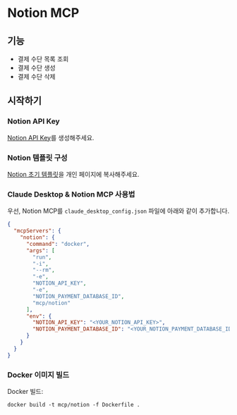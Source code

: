 # Notion MCP

## 기능

- 결제 수단 목록 조회
- 결제 수단 생성
- 결제 수단 삭제

## 시작하기

### Notion API Key

[Notion API Key](https://developers.notion.com/)를 생성해주세요.

### Notion 템플릿 구성

[Notion 초기 템플릿](https://www.notion.so/dev-js/1be9e25bddc380fe8d56ffac26a08965)을 개인 페이지에 복사해주세요.

### Claude Desktop & Notion MCP 사용법

우선, Notion MCP를 `claude_desktop_config.json` 파일에 아래와 같이 추가합니다.

```json
{
  "mcpServers": {
    "notion": {
      "command": "docker",
      "args": [
        "run",
        "-i",
        "--rm",
        "-e",
        "NOTION_API_KEY",
        "-e",
        "NOTION_PAYMENT_DATABASE_ID",
        "mcp/notion"
      ],
      "env": {
        "NOTION_API_KEY": "<YOUR_NOTION_API_KEY>",
        "NOTION_PAYMENT_DATABASE_ID": "<YOUR_NOTION_PAYMENT_DATABASE_ID>"
      }
    }
  }
}
```

### Docker 이미지 빌드

Docker 빌드:

```shell
docker build -t mcp/notion -f Dockerfile .
```
